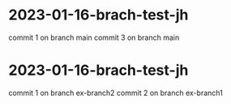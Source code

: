 

# 2023-01-16-brach-test-jh
commit 1 on branch main
commit 3 on branch main

# 2023-01-16-brach-test-jh
commit 1 on branch ex-branch2
commit 2 on branch ex-branch1
